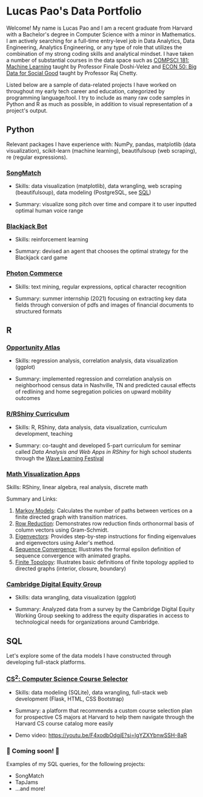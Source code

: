 # Lucas Pao's Data Portfolio

Welcome! My name is Lucas Pao and I am a recent graduate from Harvard with a Bachelor's degree in Computer Science with a minor in Mathematics. I am actively searching for a full-time entry-level job in Data Analytics, Data Engineering, Analytics Engineering, or any type of role that utilizes the combination of my strong coding skills and analytical mindset. I have taken a number of substantial courses in the data space such as [COMPSCI 181: Machine Learning](https://harvard-ml-courses.github.io/cs181-web-2022/) taught by Professor Finale Doshi-Velez and [ECON 50: Big Data for Social Good](https://opportunityinsights.org/wp-content/uploads/2020/01/Econ-50-Syllabus.pdf) taught by Professor Raj Chetty.

Listed below are a sample of data-related projects I have worked on throughout my early tech career and education, categorized by programming language/tool. I try to include as many raw code samples in Python and R as much as possible, in addition to visual representation of a project's output.

## Python
Relevant packages I have experience with: NumPy, pandas, matplotlib (data visualization), scikit-learn (machine learning), beautifulsoup (web scraping), re (regular expressions).

### [SongMatch](/Python%20projects/SongMatch/songmatch.ipynb)

* Skills: data visualization (matplotlib), data wrangling, web scraping (beautifulsoup), data modeling (PostgreSQL, see [SQL](#sql))

* Summary: visualize song pitch over time and compare it to user inputted optimal human voice range

### [Blackjack Bot](/Python%20projects/Blackjack%20Bot/blackjack.ipynb)

* Skills: reinforcement learning

* Summary: devised an agent that chooses the optimal strategy for the Blackjack card game

### [Photon Commerce](http://photoncommerce.com)

* Skills: text mining, regular expressions, optical character recognition

* Summary: summer internship (2021) focusing on extracting key data fields through conversion of pdfs and images of financial documents to structured formats


## R

### [Opportunity Atlas](/R%20projects/Opportunity%20Atlas/)

* Skills: regression analysis, correlation analysis, data visualization (ggplot)

* Summary: implemented regression and correlation analysis on neighborhood census data in Nashville, TN and predicted causal effects of redlining and home segregation policies on upward mobility outcomes

### [R/RShiny Curriculum](/R%20projects/R%20and%20RShiny%20Curriculum/)

* Skills: R, RShiny, data analysis, data visualization, curriculum development, teaching

* Summary: co-taught and developed 5-part curriculum for seminar called *Data Analysis and Web Apps in RShiny* for high school students through the [Wave Learning Festival](https://www.wavelf.org)

### [Math Visualization Apps](#math-visualization-apps)

Skills: RShiny, linear algebra, real analysis, discrete math

Summary and Links:
1. [Markov Models](https://lucaspingpao.shinyapps.io/Math23a-Week1-MarkovModels/): Calculates the number of paths between vertices on a finite directed graph with transition matrices.
2. [Row Reduction](https://lucaspingpao.shinyapps.io/Math23a-Week3-RowReduction/): Demonstrates row reduction finds orthonormal basis of column vectors using Gram-Schmidt.
3. [Eigenvectors](https://lucaspingpao.shinyapps.io/Math23a-Week4-Eigenvectors/): Provides step-by-step instructions for finding eigenvalues and eigenvectors using Axler's method.
4. [Sequence Convergence:](https://lucaspingpao.shinyapps.io/Math23-Week5-Sequences/) Illustrates the formal epsilon definition of sequence convergence with animated graphs.
5. [Finite Topology](https://lucaspingpao.shinyapps.io/Math23-Week9-FiniteTopology/): Illustrates basic definitions of finite topology applied to directed graphs (interior, closure, boundary)


### [Cambridge Digital Equity Group](https://github.com/lucaspingpao/HODP-Digital-Equity)

* Skills: data wrangling, data visualization (ggplot)

* Summary: Analyzed data from a survey by the Cambridge Digital Equity Working Group seeking to address the equity disparaties in access to technological needs for organizations around Cambridge.


## SQL

Let's explore some of the data models I have constructed through developing full-stack platforms.

### [CS<sup>2</sup>: Computer Science Course Selector](/SQL%20projects/CS2%20:%20Computer%20Science%20Course%20Selector)

* Skills: data modeling (SQLite), data wrangling, full-stack web development (Flask, HTML, CSS Bootstrap)

* Summary: a platform that recommends a custom course selection plan for prospective CS majors at Harvard to help them navigate through the Harvard CS course catalog more easily

* Demo video: https://youtu.be/F4xodbOdgjE?si=lgYZXYbnwSSH-8aR

### 🚧 Coming soon! 🚧

Examples of my SQL queries, for the following projects:

* SongMatch
* TapJams
* ...and more!